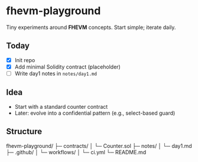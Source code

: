 # fhevm-playground

Tiny experiments around **FHEVM** concepts. Start simple; iterate daily.

## Today
- [x] Init repo
- [x] Add minimal Solidity contract (placeholder)
- [ ] Write day1 notes in `notes/day1.md`

## Idea
- Start with a standard counter contract
- Later: evolve into a confidential pattern (e.g., select-based guard)
## Structure
fhevm-playground/
├─ contracts/
│ └─ Counter.sol
├─ notes/
│ └─ day1.md
├─ .github/
│ └─ workflows/
│ └─ ci.yml
└─ README.md
